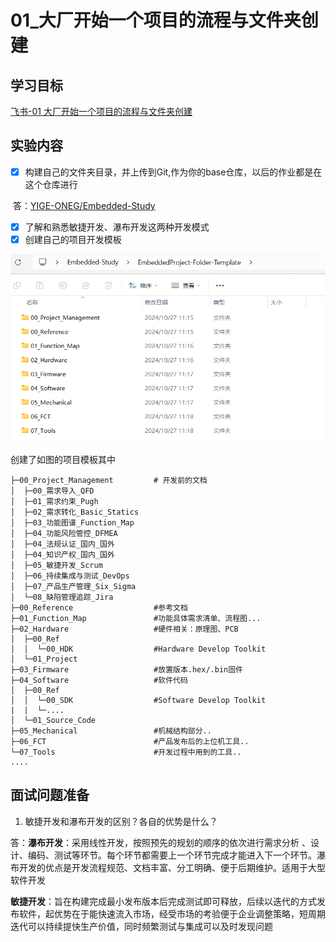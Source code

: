 # 01_大厂开始一个项目的流程与文件夹创建

## 学习目标

[飞书-01 大厂开始一个项目的流程与文件夹创建](https://twd6onxsxva.feishu.cn/docx/J9cjduDK9o1mruxNorDcyWxgn4g)

## 实验内容

- [x] 构建自己的文件夹目录，并上传到Git,作为你的base仓库，以后的作业都是在这个仓库进行

​	答：[YIGE-ONEG/Embedded-Study](https://github.com/YIGE-ONEG/Embedded-Study)

- [x] 了解和熟悉敏捷开发、瀑布开发这两种开发模式
- [x] 创建自己的项目开发模板

![image-20241027112221513](./assets/image-20241027112221513.png)

创建了如图的项目模板其中

```
├─00_Project_Management			# 开发前的文档
│  ├─00_需求导入_QFD
│  ├─01_需求约束_Pugh
│  ├─02_需求转化_Basic_Statics
│  ├─03_功能图谱_Function_Map
│  ├─04_功能风险管控_DFMEA
│  ├─04_法规认证_国内_国外
│  ├─04_知识产权_国内_国外
│  ├─05_敏捷开发_Scrum
│  ├─06_持续集成与测试_DevOps
│  ├─07_产品生产管理_Six_Sigma
│  └─08_缺陷管理追踪_Jira
├─00_Reference					#参考文档
├─01_Function_Map				#功能具体需求清单、流程图...
├─02_Hardware					#硬件相关：原理图、PCB
│  ├─00_Ref
│  │  └─00_HDK					#Hardware Develop Toolkit
│  └─01_Project
├─03_Firmware					#放置版本.hex/.bin固件
├─04_Software					#软件代码
│  ├─00_Ref						
│  │  └─00_SDK					#Software Develop Toolkit
|  |  └─....
│  └─01_Source_Code
├─05_Mechanical					#机械结构部分..
├─06_FCT						#产品发布后的上位机工具..
└─07_Tools						#开发过程中用到的工具..
....
```



## 面试问题准备

1. 敏捷开发和瀑布开发的区别？各自的优势是什么？

​	答：**瀑布开发**：采用线性开发，按照预先的规划的顺序的依次进行需求分析 、设计、编码、测试等环节。每个环节都需要上一个环节完成才能进入下一个环节。瀑布开发的优点是开发流程规范、文档丰富、分工明确、便于后期维护。适用于大型软件开发

​	**敏捷开发**：旨在构建完成最小发布版本后完成测试即可释放，后续以迭代的方式发布软件，起优势在于能快速流入市场，经受市场的考验便于企业调整策略，短周期迭代可以持续提快生产价值，同时频繁测试与集成可以及时发现问题

